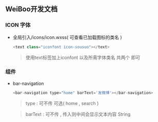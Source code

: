 ## WeiBoo开发文档



### ICON 字体

- 全局引入/icons/icon.wxss( 可查看已加载图标的类名 )

  ```JavaScript
  <text class="iconfont icon-sousuo"></text>
  ```

  > 使用text标签加上iconfont 以及所需字体类名  共两个   即可

  

### 组件

- bar-navigation

  ```javascript
  <bar-navigation type="home" barText='发微博'></bar-navigation>
  ```

  > type : 可不传  可选( home , search  ) 

  >  barText : 可不传  ,  传入则中间会显示文本内容   String

